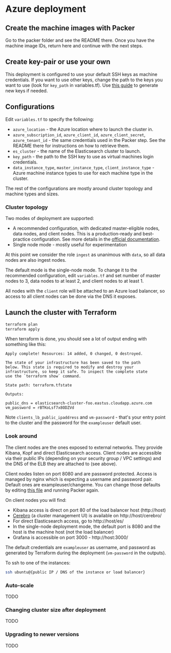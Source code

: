# Azure deployment

## Create the machine images with Packer

Go to the packer folder and see the README there. Once you have the machine image IDs, return here and continue with the next steps.

## Create key-pair or use your own

This deployment is configured to use your default SSH keys as machine credentials. If you want to use other keys, change the path to the keys you want to use (look for `key_path` in variables.tf). Use [this guide](https://help.github.com/articles/generating-a-new-ssh-key-and-adding-it-to-the-ssh-agent/) to generate new keys if needed.

## Configurations

Edit `variables.tf` to specify the following:

* `azure_location` - the Azure location where to launch the cluster in.
* `azure_subscription_id`, `azure_client_id`, `azure_client_secret`, `azure_tenant_id` - the same credentials used in the Packer step. See the README there for instructions on how to retrieve them.
* `es_cluster` - the name of the Elasticsearch cluster to launch.
* `key_path` - the path to the SSH key to use as virtual machines login credentials.
* `data_instance_type`, `master_instance_type`, `client_instance_type` - Azure machine instance types to use for each machine type in the cluster.

The rest of the configurations are mostly around cluster topology and  machine types and sizes.

### Cluster topology

Two modes of deployment are supported:

* A recommended configuration, with dedicated master-eligible nodes, data nodes, and client nodes. This is a production-ready and best-practice configuration. See more details in the [official documentation](https://www.elastic.co/guide/en/elasticsearch/reference/current/modules-node.html).
* Single node mode - mostly useful for experimentation

At this point we consider the role `ingest` as unanimous with `data`, so all data nodes are also ingest nodes.

The default mode is the single-node mode. To change it to the recommended configuration, edit `variables.tf` and set number of master nodes to 3, data nodes to at least 2, and client nodes to at least 1.

All nodes with the `client` role will be attached to an Azure load balancer, so access to all client nodes can be done via the DNS it exposes.

## Launch the cluster with Terraform

```bash
terraform plan
terraform apply
```

When terraform is done, you should see a lot of output ending with something like this:

```
Apply complete! Resources: 14 added, 0 changed, 0 destroyed.

The state of your infrastructure has been saved to the path
below. This state is required to modify and destroy your
infrastructure, so keep it safe. To inspect the complete state
use the `terraform show` command.

State path: terraform.tfstate

Outputs:

public_dns = elasticsearch-cluster-foo.eastus.cloudapp.azure.com
vm_password = rBTKoLsf7x8ODZVd
```

Note `clients_lb_public_ipaddress` and `vm-password` - that's your entry point to the cluster and the password for the `exampleuser` default user.

### Look around

The client nodes are the ones exposed to external networks. They provide Kibana, Kopf and direct Elasticsearch access. Client nodes are accessible via their public IPs (depending on your security group / VPC settings) and the DNS of the ELB they are attached to (see above).

Client nodes listen on port 8080 and are password protected. Access is managed by nginx which is expecting a username and password pair. Default ones are exampleuser/changeme. You can change those defaults by editing [this file](https://github.com/synhershko/elasticsearch-cloud-deploy/blob/master/packer/install-nginx.sh) and running Packer again.

On client nodes you will find:

* Kibana access is direct on port 80 of the load balancer host (http://host)
* [Cerebro](https://github.com/lmenezes/cerebro) (a cluster management UI) is available on http://host/cerebro/
* For direct Elasticsearch access, go to http://host/es/
* In the single-node deployment mode, the default port is 8080 and the host is the machine host (not the load balancer)
* Grafana is accessible on port 3000 - http://host:3000/

The default credentials are `exampleuser` as username, and password as generated by Terraform during the deployment (`vm-password` in the outputs).

To ssh to one of the instances:

```bash
ssh ubuntu@{public IP / DNS of the instance or load balancer}
```

### Auto-scale

TODO

### Changing cluster size after deployment

TODO

### Upgrading to newer versions

TODO

